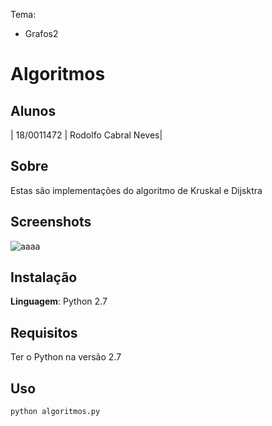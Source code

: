 Tema:
 - Grafos2


# Algoritmos

## Alunos
| 18/0011472 |  Rodolfo Cabral Neves|

## Sobre 
Estas são implementações do algoritmo de Kruskal e Dijsktra

## Screenshots
![aaaa](https://user-images.githubusercontent.com/9947506/155731938-1b8f34b2-aac5-4553-b127-0f38e55f3786.png)

## Instalação 
**Linguagem**: Python 2.7<br>


## Requisitos
Ter o Python na versão 2.7

## Uso 
```
python algoritmos.py
```





